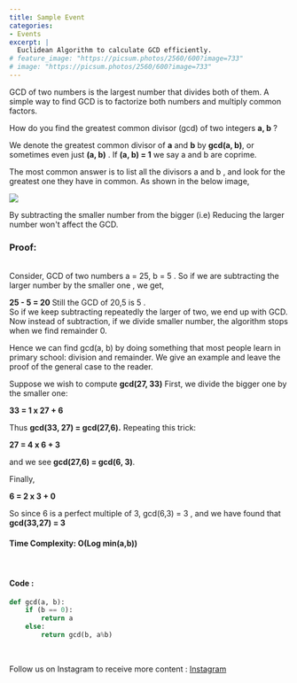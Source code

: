 ```yaml
---
title: Sample Event
categories:
- Events
excerpt: |
  Euclidean Algorithm to calculate GCD efficiently.
# feature_image: "https://picsum.photos/2560/600?image=733"
# image: "https://picsum.photos/2560/600?image=733"
---
```


GCD of two numbers is the largest number that divides both of them. A simple way to find GCD is to factorize both numbers and multiply common factors.

How do you find the greatest common divisor (gcd) of two integers <b>a, b</b> ?

We denote the greatest common divisor of <b>a</b> and <b>b</b> by <b>gcd(a, b)</b>, or sometimes even just <b>(a, b)</b> . If <b>(a, b) = 1</b> we say a and b are coprime.

The most common answer is to list all the divisors a and b , and look for the greatest one they have in common. As shown in the below image, 


<img src="{{site.baseurl}}/assets/pics/gcd.png"><br>

By subtracting the smaller number from the bigger (i.e) Reducing the larger number won't affect the GCD. <br>

### Proof:
<br>
Consider, GCD of two numbers a = 25, b = 5 . So if we are subtracting the larger number by the smaller one , we get, <br>

<b> 25 - 5 = 20 </b>
Still the GCD of 20,5 is 5 . 
<br>
So if we keep subtracting repeatedly the larger of two, we end up with GCD. Now instead of subtraction, if we divide smaller number, the algorithm stops when we find remainder 0.


Hence we can find gcd(a, b) by doing something that most people learn in primary school: division and remainder. We give an example and leave the proof of the general case to the reader. <br>

Suppose we wish to compute <b>gcd(27, 33)</b> First, we divide the bigger one by the smaller one:

<b style="text-align: center;"> 33 = 1 x 27 + 6 </b> <br>

Thus <b> gcd(33, 27) = gcd(27,6).</b> Repeating this trick:<br>

<b style="text-align: center;"> 27 = 4 x 6 + 3 </b> 

and we see <b> gcd(27,6) = gcd(6, 3)</b>.

Finally,

<b style="text-align: center;"> 6 = 2 x 3 + 0 </b> 

So since 6 is a perfect multiple of 3, gcd(6,3) = 3 , and we have found that<br>  <b> gcd(33,27) = 3</b>


#### Time Complexity: O(Log min(a,b))
<br>

#### Code :
```python
def gcd(a, b):
	if (b == 0):
		return a
	else:
		return gcd(b, a%b)
```

<br>

Follow us on Instagram to receive more content : <a href="https://instagram.com/day_with_algorithm"> Instagram </a>